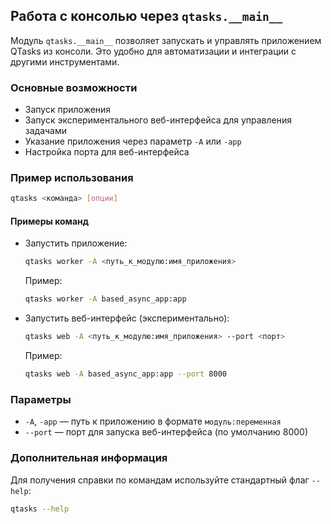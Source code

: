 ## Работа с консолью через `qtasks.__main__`

Модуль `qtasks.__main__` позволяет запускать и управлять приложением QTasks из консоли. Это удобно для автоматизации и интеграции с другими инструментами.

### Основные возможности

- Запуск приложения
- Запуск экспериментального веб-интерфейса для управления задачами
- Указание приложения через параметр `-A` или `-app`
- Настройка порта для веб-интерфейса

### Пример использования

```bash
qtasks <команда> [опции]
```

#### Примеры команд

- Запустить приложение:
    ```bash
    qtasks worker -A <путь_к_модулю:имя_приложения>
    ```
    Пример:
    ```bash
    qtasks worker -A based_async_app:app
    ```
- Запустить веб-интерфейс (экспериментально):
    ```bash
    qtasks web -A <путь_к_модулю:имя_приложения> --port <порт>
    ```
    Пример:
    ```bash
    qtasks web -A based_async_app:app --port 8000
    ```

### Параметры

- `-A`, `-app` — путь к приложению в формате `модуль:переменная`
- `--port` — порт для запуска веб-интерфейса (по умолчанию 8000)

### Дополнительная информация

Для получения справки по командам используйте стандартный флаг `--help`:
```bash
qtasks --help
```
